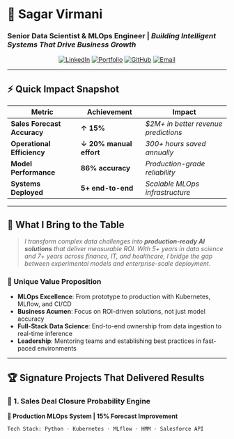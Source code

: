 # 🚀 Sagar Virmani  
### **Senior Data Scientist & MLOps Engineer** | *Building Intelligent Systems That Drive Business Growth*

<div align="center">

[![LinkedIn](https://img.shields.io/badge/LinkedIn-Connect%20With%20Me-0e76a8?style=for-the-badge&logo=linkedin)](https://linkedin.com/in/sagar-virmani/)
[![Portfolio](https://img.shields.io/badge/📊_Live_Portfolio-8A2BE2?style=for-the-badge)](https://sagar61205.github.io/)
[![GitHub](https://img.shields.io/badge/GitHub-Explore%20My%20Work-000000?style=for-the-badge&logo=github)](https://github.com/sagar61205)
[![Email](https://img.shields.io/badge/📧_Let's%20Talk-00C851?style=for-the-badge)](mailto:your.email@example.com)

</div>

---

## ⚡ **Quick Impact Snapshot**

<div align="center">

| **Metric** | **Achievement** | **Impact** |
|------------|-----------------|------------|
| **Sales Forecast Accuracy** | **↑ 15%** | *$2M+ in better revenue predictions* |
| **Operational Efficiency** | **↓ 20% manual effort** | *300+ hours saved annually* |
| **Model Performance** | **86% accuracy** | *Production-grade reliability* |
| **Systems Deployed** | **5+ end-to-end** | *Scalable MLOps infrastructure* |

</div>

---

## 🎯 **What I Bring to the Table**

> *I transform complex data challenges into **production-ready AI solutions** that deliver measurable ROI. With 5+ years in data science and 7+ years across finance, IT, and healthcare, I bridge the gap between experimental models and enterprise-scale deployment.*

### **🌟 Unique Value Proposition**
- **MLOps Excellence**: From prototype to production with Kubernetes, MLflow, and CI/CD
- **Business Acumen**: Focus on ROI-driven solutions, not just model accuracy  
- **Full-Stack Data Science**: End-to-end ownership from data ingestion to real-time inference
- **Leadership**: Mentoring teams and establishing best practices in fast-paced environments

---

## 🏆 **Signature Projects That Delivered Results**

### **🎯 1. Sales Deal Closure Probability Engine**
**🚀 Production MLOps System | 15% Forecast Improvement**

```python
Tech Stack: Python · Kubernetes · MLflow · HMM · Salesforce API
